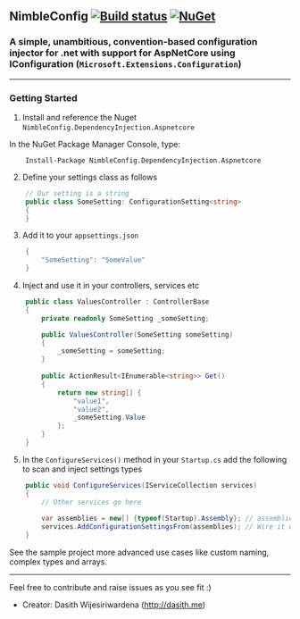 ## NimbleConfig [![Build status](https://ci.appveyor.com/api/projects/status/4wbdssddl5qxukk7?svg=true)](https://ci.appveyor.com/project/dasiths/nimbleconfig) [![NuGet](https://img.shields.io/nuget/v/NimbleConfig.DependencyInjection.Aspnetcore.svg)](https://www.nuget.org/packages/NimbleConfig.DependencyInjection.Aspnetcore)

### A simple, unambitious, convention-based configuration injector for .net with support for AspNetCore using IConfiguration (`Microsoft.Extensions.Configuration`)
  
---

### Getting Started ###

1. Install and reference the Nuget `NimbleConfig.DependencyInjection.Aspnetcore`

In the NuGet Package Manager Console, type:

```
    Install-Package NimbleConfig.DependencyInjection.Aspnetcore
```

2. Define your settings class as follows
```C#
    // Our setting is a string
    public class SomeSetting: ConfigurationSetting<string>
    {
    }
```
3. Add it to your `appsettings.json`
```C#
    {
        "SomeSetting": "SomeValue"
    }
```
4. Inject and use it in your controllers, services etc
```C#
    public class ValuesController : ControllerBase
    {
        private readonly SomeSetting _someSetting;

        public ValuesController(SomeSetting someSetting)
        {
            _someSetting = someSetting;
        }
		
        public ActionResult<IEnumerable<string>> Get()
        {
            return new string[] { 
                "value1",
                "value2",
                _someSetting.Value
            };
        }
    }
```
5. In the `ConfigureServices()` method in your `Startup.cs` add the following to scan and inject settings types
```C#
    public void ConfigureServices(IServiceCollection services)
    {
        // Other services go here
		
        var assemblies = new[] {typeof(Startup).Assembly}; // assemblies to scan for settings
        services.AddConfigurationSettingsFrom(assemblies); // Wire it up
    }
```

See the sample project more advanced use cases like custom naming, complex types and arrays.

---

Feel free to contribute and raise issues as you see fit :)

- Creator: Dasith Wijesiriwardena (http://dasith.me)
